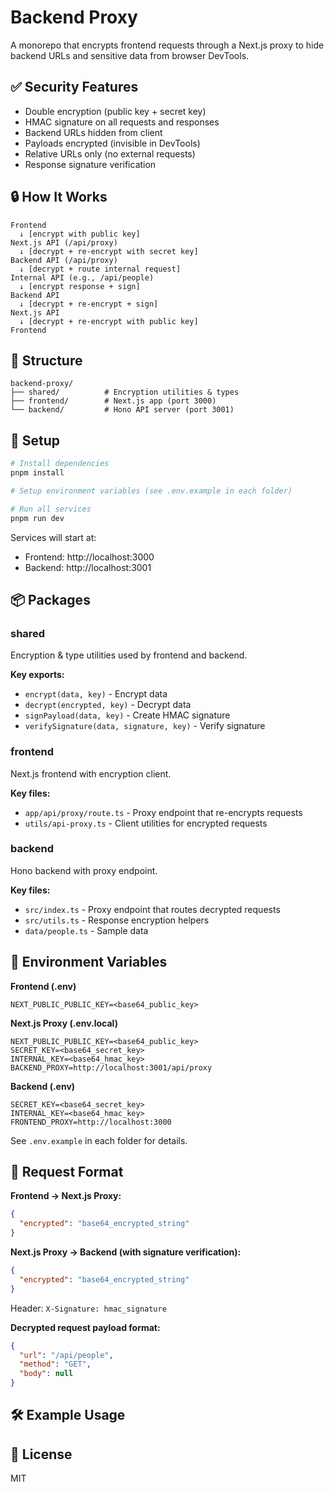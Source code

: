 # Backend Proxy

A monorepo that encrypts frontend requests through a Next.js proxy to hide backend URLs and sensitive data from browser DevTools.

## ✅ Security Features

- Double encryption (public key + secret key)
- HMAC signature on all requests and responses
- Backend URLs hidden from client
- Payloads encrypted (invisible in DevTools)
- Relative URLs only (no external requests)
- Response signature verification

## 🔒 How It Works

```
Frontend
  ↓ [encrypt with public key]
Next.js API (/api/proxy)
  ↓ [decrypt + re-encrypt with secret key]
Backend API (/api/proxy)
  ↓ [decrypt + route internal request]
Internal API (e.g., /api/people)
  ↓ [encrypt response + sign]
Backend API
  ↓ [decrypt + re-encrypt + sign]
Next.js API
  ↓ [decrypt + re-encrypt with public key]
Frontend
```

## 📁 Structure

```
backend-proxy/
├── shared/          # Encryption utilities & types
├── frontend/        # Next.js app (port 3000)
└── backend/         # Hono API server (port 3001)
```

## 🚀 Setup

```bash
# Install dependencies
pnpm install

# Setup environment variables (see .env.example in each folder)

# Run all services
pnpm run dev
```

Services will start at:

- Frontend: http://localhost:3000
- Backend: http://localhost:3001

## 📦 Packages

### shared

Encryption & type utilities used by frontend and backend.

**Key exports:**

- `encrypt(data, key)` - Encrypt data
- `decrypt(encrypted, key)` - Decrypt data
- `signPayload(data, key)` - Create HMAC signature
- `verifySignature(data, signature, key)` - Verify signature

### frontend

Next.js frontend with encryption client.

**Key files:**

- `app/api/proxy/route.ts` - Proxy endpoint that re-encrypts requests
- `utils/api-proxy.ts` - Client utilities for encrypted requests

### backend

Hono backend with proxy endpoint.

**Key files:**

- `src/index.ts` - Proxy endpoint that routes decrypted requests
- `src/utils.ts` - Response encryption helpers
- `data/people.ts` - Sample data

## 🔐 Environment Variables

**Frontend (.env)**

```env
NEXT_PUBLIC_PUBLIC_KEY=<base64_public_key>
```

**Next.js Proxy (.env.local)**

```env
NEXT_PUBLIC_PUBLIC_KEY=<base64_public_key>
SECRET_KEY=<base64_secret_key>
INTERNAL_KEY=<base64_hmac_key>
BACKEND_PROXY=http://localhost:3001/api/proxy
```

**Backend (.env)**

```env
SECRET_KEY=<base64_secret_key>
INTERNAL_KEY=<base64_hmac_key>
FRONTEND_PROXY=http://localhost:3000
```

See `.env.example` in each folder for details.

## 📡 Request Format

**Frontend → Next.js Proxy:**

```json
{
  "encrypted": "base64_encrypted_string"
}
```

**Next.js Proxy → Backend (with signature verification):**

```json
{
  "encrypted": "base64_encrypted_string"
}
```

Header: `X-Signature: hmac_signature`

**Decrypted request payload format:**

```json
{
  "url": "/api/people",
  "method": "GET",
  "body": null
}
```

## 🛠️ Example Usage

## 📝 License

MIT
